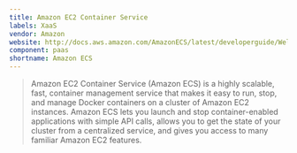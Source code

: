 ```yaml
---
title: Amazon EC2 Container Service
labels: XaaS
vendor: Amazon
website: http://docs.aws.amazon.com/AmazonECS/latest/developerguide/Welcome.html
component: paas
shortname: Amazon ECS
---
```

> Amazon EC2 Container Service (Amazon ECS) is a highly scalable, fast, container management service that makes it easy to run, stop, and manage Docker containers on a cluster of Amazon EC2 instances. Amazon ECS lets you launch and stop container-enabled applications with simple API calls, allows you to get the state of your cluster from a centralized service, and gives you access to many familiar Amazon EC2 features.
